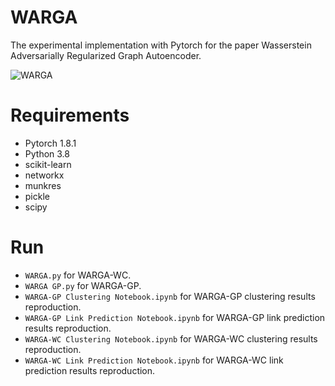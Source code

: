 # WARGA
The experimental implementation with Pytorch for the paper Wasserstein Adversarially Regularized Graph Autoencoder.

![WARGA](https://user-images.githubusercontent.com/64602721/133041625-4cf37ebf-27ab-433c-ae0c-f464bdc0b6c5.png)

# Requirements
* Pytorch 1.8.1
* Python 3.8
* scikit-learn
* networkx
* munkres
* pickle
* scipy

# Run
* ```WARGA.py``` for WARGA-WC.
* ```WARGA GP.py``` for WARGA-GP.
* ```WARGA-GP Clustering Notebook.ipynb``` for WARGA-GP clustering results reproduction.
* ```WARGA-GP Link Prediction Notebook.ipynb``` for WARGA-GP link prediction results reproduction.
* ```WARGA-WC Clustering Notebook.ipynb``` for WARGA-WC clustering results reproduction.
* ```WARGA-WC Link Prediction Notebook.ipynb``` for WARGA-WC link prediction results reproduction.
